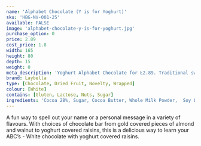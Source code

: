 ```yaml
---
name: 'Alphabet Chocolate (Y is for Yoghurt)'
sku: 'HBG-NV-001-25'
available: FALSE
image: 'alphabet-chocolate-y-is-for-yoghurt.jpg'
purchase_option: 0
price: 2.89
cost_price: 1.8
width: 165
height: 80
depth: 15
weight: 0
meta_description: 'Yoghurt Alphabet Chocolate for Ł2.89. Traditional sweet treats and more at Humbugs Confectionery Store. Specialists in satisfying your sweet tooth!'
brand: Laybella
type: [Chocolate, Dried Fruit, Novelty, Wrapped]
colour: [White]
contains: [Gluten, Lactose, Nuts, Sugar]
ingredients: 'Cocoa 28%, Sugar, Cocoa Butter, Whole Milk Powder,  Soy Lecithin, Flavouring: Natural Vanilla, Emulsifier, Raisins, Sugar, Partially Hydrogenated Palm Kernel Oil, Nonfat Milk, Nonfat Yogurt, Whey, Titanium Dioxide, Corn Syrup, Vanillin, Dextrin, Maltodextrin'
---
```

A fun way to spell out your name or a personal message in a variety of flavours. With choices of chocolate bar from gold covered pieces of almond and walnut to yoghurt covered raisins, this is a delicious way to learn your ABC’s - White chocolate with yoghurt covered raisins.